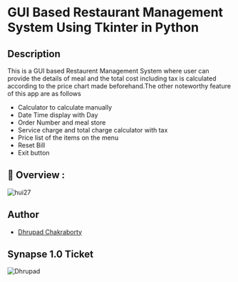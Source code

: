 # GUI Based Restaurant Management System Using Tkinter in Python

## Description

This is a GUI based Restaurent Management System where user can provide the details of meal and the total cost including tax is calculated according to the price chart made beforehand.The other noteworthy feature of this app are as follows

- Calculator to calculate manually
- Date Time display with Day
- Order Number and meal store
- Service charge and total charge calculator with tax
- Price list of the items on the menu
- Reset Bill 
- Exit button

## 🔮 Overview :

![hui27](https://user-images.githubusercontent.com/91726340/215286032-c9d12611-6845-48e5-8377-830f1ead4fd5.gif)

## Author

* [Dhrupad Chakraborty](https://github.com/dhrupad17)

## Synapse 1.0 Ticket

![Dhrupad](https://user-images.githubusercontent.com/91726340/211203653-48a1b4d7-c88e-4090-a59d-fd7e59dbe98d.png)
